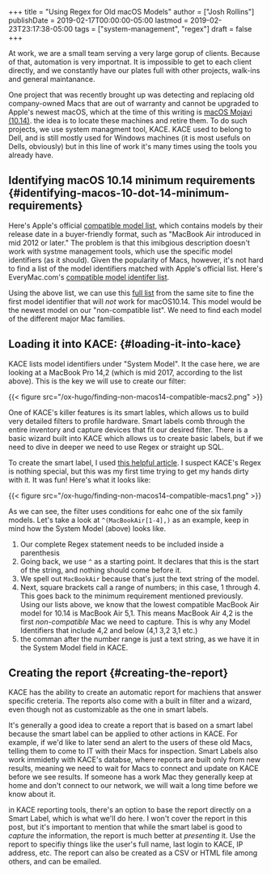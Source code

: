+++
title = "Using Regex for Old macOS Models"
author = ["Josh Rollins"]
publishDate = 2019-02-17T00:00:00-05:00
lastmod = 2019-02-23T23:17:38-05:00
tags = ["system-management", "regex"]
draft = false
+++

At work, we are a small team serving a very large gorup of clients. Because of that, automation is very importnat. It is impossible to get to each client directly, and we constantly have our plates full with other projects, walk-ins and general maintanance.

One project that was recently brought up was detecting and replacing old company-owned Macs that are out of warranty and cannot be upgraded to Apple's newest macOS, which at the time of this writing is [macOS Mojavi (10.14)](https://itunes.apple.com/us/app/macos-mojave/id1398502828). the idea is to locate these machines and retire them. To do such projects, we use system managment tool, KACE. KACE used to belong to Dell, and is still mostly used for Windows machines (it is most usefuls on Dells, obviously) but in this line of work it's many times using the tools you already have.

<!--more-->


## Identifying macOS 10.14 minimum requirements {#identifying-macos-10-dot-14-minimum-requirements}

Here's Apple's official [compatible model list](https://support.apple.com/en-us/HT201475), which contains models by their release date in a buyer-friendly format, such as "MacBook Air introduced in mid 2012 or later." The problem is that this imibgious description doesn't work with  systme management tools, which use the specific  model identifiers (as it should). Given the popularity of Macs, however, it's not hard to find a list of the model identifiers matched with Apple's official list. Here's EveryMac.com's [compatible model identifer list](https://everymac.com/mac-answers/macos-mojave-faq/macos-mojave-1014-compatible-macs-system-requirements.html).

Using the above list, we can use this [full list](https://everymac.com/systems/by%5Fcapability/mac-specs-by-machine-model-machine-id.html) from the same site to fine the first model identifier that will _not_ work for macOS10.14. This model would be the newest model on our "non-compatible list". We need to find each model of the different major Mac families.


## Loading it into KACE: {#loading-it-into-kace}

KACE lists model identifiers under "System Model". It the case here, we are looking at a MacBook Pro 14,2 (which is mid 2017, according to the list above). This is the key we will use to create our filter:

{{< figure src="/ox-hugo/finding-non-macos14-compatible-macs2.png" >}}

One of KACE's killer features is its smart lables, which allows us to build very detailed filters to profile hardware. Smart labels comb through the entire inventory and capture devices that fit our desired filter. There is a basic wizard built into KACE which allows us to create basic labels, but if we need to dive in deeper we need to use Regex or straight up SQL.

To create the smart label, I used [this helpful article](https://www.itninja.com/blog/view/using-regex-in-smart-labels-to-find-lower-versioned-software-w-java-example). I suspect KACE's Regex is nothing special, but this was my first time trying to get my hands dirty with it. It was fun! Here's what it looks like:

{{< figure src="/ox-hugo/finding-non-macos14-compatible-macs1.png" >}}

As we can see, the filter uses conditions for eahc one of the six family models. Let's take a look at `^(MacBookAir[1-4],)` as an example, keep in mind how the System Model (above) looks like.

1.  Our complete Regex statement needs to be included inside a parenthesis
2.  Going back, we use `^` as a starting point. It declares that this is the start of the string, and nothing should come before it.
3.  We spell out `MacBookAir` because that's just the text string of the model.
4.  Next, square brackets call a range of numbers; in this case, 1 through 4. This goes back to the minimum requirement mentioned previously. Using our lists above, we know that the lowest compatible MacBook Air model for 10.14 is MacBook Air 5,1. This means MacBook Air 4,2 is the first _non-compatible_ Mac we need to capture. This is why any Model Identifiers that include 4,2 and below (4,1 3,2 3,1 etc.)
5.  the comman after the number range is just a text string, as we have it in the System Model field in KACE.


## Creating the report {#creating-the-report}

KACE has the ability to create an automatic report for machiens that answer specific creteria. The reports also come with a built in filter and a wizard, even though not as customizable as the one in smart labels.

It's generally a good idea to create a report that is based on a smart label because the smart label can be applied to other actions in KACE. For example, if we'd like to later send an alert to the users of these old Macs, telling them to come to IT with their Macs for inspection. Smart Labels also work immidetly with KACE's databse, where reports are built only from new results, meaning we need to wait for Macs to connect and update on KACE before we see results. If someone has a work Mac they generally keep at home and don't connect to our network, we will wait a long time before we know about it.

in KACE reporting tools, there's an option to base the report directly on a Smart Label, which is what we'll do here. I won't cover the report in this post, but it's important to mention that while the smart label is good to _capture_ the information, the report is much better at _presenting_ it. Use the report to specifiy things like the user's full name, last login to KACE, IP address, etc. The report can also be created as a CSV or HTML file among others, and can be emailed.
